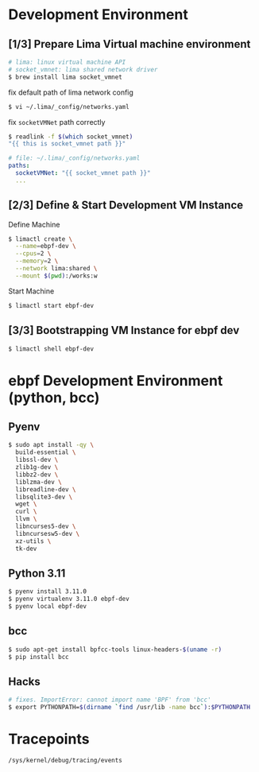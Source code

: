
# Development Environment

## [1/3] Prepare Lima Virtual machine environment

``` sh
# lima: linux virtual machine API
# socket_vmnet: lima shared network driver
$ brew install lima socket_vmnet
```

fix default path of lima network config

``` sh
$ vi ~/.lima/_config/networks.yaml
```

fix `socketVMNet` path correctly

``` sh
$ readlink -f $(which socket_vmnet)
"{{ this is socket_vmnet path }}"
```

``` yaml
# file: ~/.lima/_config/networks.yaml
paths:
  socketVMNet: "{{ socket_vmnet path }}"
  ...
```

## [2/3] Define & Start Development VM Instance

Define Machine

``` sh
$ limactl create \
  --name=ebpf-dev \
  --cpus=2 \
  --memory=2 \
  --network lima:shared \
  --mount $(pwd):/works:w
```

Start Machine

``` sh
$ limactl start ebpf-dev
```

## [3/3] Bootstrapping VM Instance for ebpf dev

``` sh
$ limactl shell ebpf-dev
```

# ebpf Development Environment (python, bcc)

## Pyenv

``` sh
$ sudo apt install -qy \
  build-essential \
  libssl-dev \
  zlib1g-dev \
  libbz2-dev \
  liblzma-dev \
  libreadline-dev \
  libsqlite3-dev \
  wget \
  curl \
  llvm \
  libncurses5-dev \
  libncursesw5-dev \
  xz-utils \
  tk-dev
```

## Python 3.11

``` sh
$ pyenv install 3.11.0
$ pyenv virtualenv 3.11.0 ebpf-dev
$ pyenv local ebpf-dev
```

## bcc

``` sh
$ sudo apt-get install bpfcc-tools linux-headers-$(uname -r)
$ pip install bcc
```

## Hacks

``` sh
# fixes. ImportError: cannot import name 'BPF' from 'bcc'
$ export PYTHONPATH=$(dirname `find /usr/lib -name bcc`):$PYTHONPATH
```

# Tracepoints

``` sh
/sys/kernel/debug/tracing/events
```
